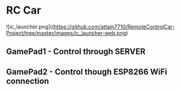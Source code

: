 # RC Car
![ic_launcher.png]((https://github.com/attain7710/RemoteControlCar-Project/tree/master/images/ic_launcher-web.png)
## GamePad1 - Control through SERVER
## GamePad2 - Control though ESP8266 WiFi connection